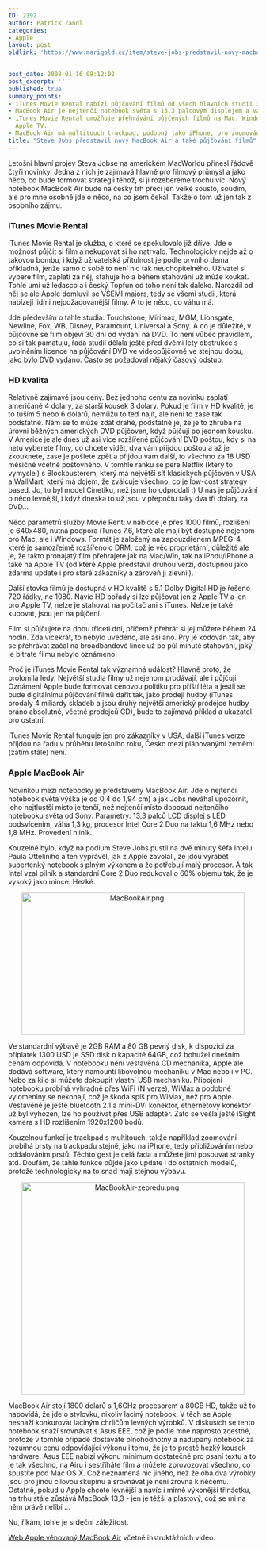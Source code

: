 ```yaml
---
ID: 2192
author: Patrick Zandl
categories:
- Apple
layout: post
oldlink: 'https://www.marigold.cz/item/steve-jobs-predstavil-novy-macbook-air-a-take-pujcovani-filmu

  '
post_date: 2008-01-16 08:12:02
post_excerpt: ''
published: true
summary_points:
- iTunes Movie Rental nabízí půjčování filmů od všech hlavních studií 30 dní po DVD.
- MacBook Air je nejtenčí notebook světa s 13,3 palcovým displejem a váhou 1,3 kg.
- iTunes Movie Rental umožňuje přehrávání půjčených filmů na Mac, Windows, iPod a
  Apple TV.
- MacBook Air má multitouch trackpad, podobný jako iPhone, pro zoomování a posouvání.
title: "Steve Jobs představil nový MacBook Air a také půjčování filmů"
---
```


Letošní hlavní projev Steva Jobse na americkém MacWorldu přinesl řádově čtyři novinky. Jedna z nich je zajímavá hlavně pro filmový průmysl a jako něco, co bude formovat strategii téhož, si ji rozebereme trochu víc. Nový notebook MacBook Air bude na český trh přeci jen velké sousto, soudím, ale pro mne osobně jde o něco, na co jsem čekal. Takže o tom už jen tak z osobního zájmu. 

<h3>iTunes Movie Rental</h3>

iTunes Movie Rental je služba, o které se spekulovalo již dříve. Jde o možnost půjčit si film a nekupovat si ho natrvalo. Technologicky nejde až o takovou bombu, i když uživatelská přítulnost je podle prvního dema příkladná, jenže samo o sobě to není nic tak neuchopitelného. Uživatel si vybere film, zaplatí za něj, stahuje ho a během stahování už může koukat. Tohle umí už ledasco a i český Topfun od toho není tak daleko. Narozdíl od něj se ale Apple domluvil se VŠEMI majors, tedy se všemi studii, která nabízejí lidmi nejpožadovanější filmy. A to je něco, co váhu má. 
<!--more-->
Jde především o tahle studia: Touchstone, Mirimax, MGM, Lionsgate, Newline, Fox, WB, Disney, Paramount, Universal a Sony. A co je důležité, v půjčovně se film objeví 30 dní od vydání na DVD. To není vůbec pravidlem, co si tak pamatuju, řada studií dělala ještě před dvěmi lety obstrukce s uvolněním licence na půjčování DVD ve videopůjčovně ve stejnou dobu, jako bylo DVD vydáno. Často se požadoval nějaký časový odstup. 

<h3>HD kvalita</h3>

Relativně zajímavé jsou ceny. Bez jednoho centu za novinku zaplatí američané 4 dolary, za starší kousek 3 dolary. Pokud je film v HD kvalitě, je to tuším 5 nebo 6 dolarů, nemůžu to teď najít, ale není to zase tak podstatné. Nám se to může zdát drahé, podstatné je, že je to zhruba na úrovni běžných amerických DVD půjčoven, když půjčují po jednom kousku. V Americe je ale dnes už asi více rozšířené půjčování DVD poštou, kdy si na netu vyberete filmy, co chcete vidět, dva vám přijdou poštou a až je zkouknete, zase je pošlete zpět a přijdou vám další, to všechno za 18 USD měsíčně včetně poštovného. V tomhle ranku se pere Netflix (který to vymyslel) s Blockbusterem, který má největší síť klasických půjčoven v USA a WallMart, který má dojem, že zválcuje všechno, co je low-cost strategy based. Jo, to byl model Cinetiku, než jsme ho odprodali :) U nás je půjčování o něco levnější, i když dneska to už jsou v přepočtu taky dva tři dolary za DVD... 

Něco parametrů služby Movie Rent: v nabídce je přes 1000 filmů, rozlišení je 640x480, nutná podpora iTunes 7.6, které ale mají být dostupné nejenom pro Mac, ale i Windows. Formát je založený na zapouzdřeném MPEG-4, které je samozřejmě rozšířeno o DRM, což je věc proprietární, důležité ale je, že takto pronajatý film přehrajete jak na Mac/Win, tak na iPodu/iPhone a také na Apple TV (od které Apple představil druhou verzi, dostupnou jako zdarma update i pro staré zákazníky a zároveň ji zlevnil).

Další stovka filmů je dostupná v HD kvalitě s 5.1 Dolby Digital.HD je řešeno 720 řádky, ne 1080. Navíc HD pořady si lze půjčovat jen z Apple TV a jen pro Apple TV, nelze je stahovat na počítač ani s iTunes. Nelze je také kupovat, jsou jen na půjčení. 

Film si půjčujete na dobu třiceti dní, přičemž přehrát si jej můžete během 24 hodin. Zda vícekrát, to nebylo uvedeno, ale asi ano. Prý je kódován tak, aby se přehrávat začal na broadbandové lince už po půl minutě stahování, jaký je bitrate filmu nebylo oznámeno. 

Proč je iTunes Movie Rental tak významná událost? Hlavně proto, že prolomila ledy. Největší studia filmy už nejenom prodávají, ale i půjčují. Oznámení Apple bude formovat cenovou politiku pro příští léta a jestli se bude digitálnímu půjčování filmů dařit tak, jako prodeji hudby (iTunes prodaly 4 miliardy skladeb a jsou druhý největší americký prodejce hudby bráno absolutně, včetně prodejců CD), bude to zajímavá příklad a ukazatel pro ostatní.

iTunes Movie Rental funguje jen pro zákazníky v USA, další iTunes verze přijdou na řadu v průběhu letošního roku, Česko mezi plánovanými zeměmi (zatím stále) není. 

<h3>Apple MacBook Air</h3>

Novinkou mezi notebooky je představený MacBook Air. Jde o nejtenčí notebook světa výška je od 0,4 do 1,94 cm) a jak Jobs neváhal upozornit, jeho nejtlustší místo je tenčí, než nejtenčí místo doposud nejtenčího notebooku světa od Sony. Parametry: 13,3 palců LCD displej s LED podsvícením, váha 1,3 kg, procesor Intel Core 2 Duo na taktu 1,6 MHz nebo 1,8 MHz. Provedení hliník.

Kouzelné bylo, když na podium Steve Jobs pustil na dvě minuty šéfa Intelu Paula Otteliniho a ten vyprávěl, jak z Apple zavolali, že jdou vyrábět supertenký notebook s plným výkonem a že potřebují malý procesor. A tak Intel vzal pilník a standardní Core 2 Duo redukoval o 60% objemu tak, že je vysoký jako mince. Hezké. 

<div style="text-align:center;"><img src="http://www.marigold.cz/wp-content/uploads//MacBookAir.png" alt="MacBookAir.png" border="0" width="450" height="287" /></div>

Ve standardní výbavě je 2GB RAM a 80 GB pevný disk, k dispozici za příplatek 1300 USD je SSD disk o kapacitě 64GB, což bohužel dnešním cenám odpovídá. V notebooku není vestavěná CD mechanika, Apple ale dodává software, který namountí libovolnou mechaniku v Mac nebo i v PC. Nebo za kilo si můžete dokoupit vlastní USB mechaniku. Připojení notebooku probíhá výhradně přes WiFi (N verze), WiMax a podobné vylomeniny se nekonají, což je škoda spíš pro WiMax, než pro Apple. Vestavěné je ještě bluetooth 2.1 a mini-DVI konektor, ethernetový konektor už byl vyhozen, lze ho používat přes USB adaptér. Zato se vešla ještě iSight kamera s HD rozlišením 1920x1200 bodů.  

Kouzelnou funkcí je trackpad s multitouch, takže například zoomování probíhá prsty na trackpadu stejně, jako na iPhone, tedy přibližováním nebo oddalováním prstů. Těchto gest je celá řada a můžete jimi posouvat stránky atd. Doufám, že tahle funkce půjde jako update i do ostatních modelů, protože technologicky na to snad mají stejnou výbavu. 

<div style="text-align:center;"><img src="http://www.marigold.cz/wp-content/uploads//MacBookAir-zepredu.png" alt="MacBookAir-zepredu.png" border="0" width="450" height="428" /></div>

MacBook Air stojí 1800 dolarů s 1,6GHz procesorem a 80GB HD, takže už to napovídá, že jde o stylovku, nikoliv laciný notebook. V těch se Apple nesnaží konkurovat laciným chrličům levných výrobků. V diskusích se tento notebook snaží srovnávat s Asus EEE, což je podle mne naprosto zcestné, protože v tomhle případě dostáváte plnohodnotný a nadupaný notebook za rozumnou cenu odpovídající výkonu i tomu, že je to prostě hezký kousek hardware. Asus EEE nabízí výkonu minimum dostatečné pro psaní textu a to je tak všechno, na Airu i sestříháte film a můžete zprovozovat všechno, co spustíte pod Mac OS X. Což neznamená nic jiného, než že oba dva výrobky jsou pro jinou cílovou skupinu a srovnávat je není zrovna k něčemu. Ostatně, pokud u Apple chcete levnější a navíc i mírně výkonější třináctku, na trhu stále zůstává MacBook 13,3 - jen je těžší a plastový, což se mi na něm právě nelíbí ... 

Nu, říkám, tohle je srdeční záležitost. 

<a href="http://www.apple.com/macbookair">Web Apple věnovaný MacBook Air</a> včetně instruktážních video.